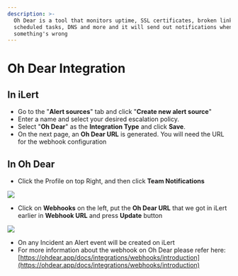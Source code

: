 ```yaml
---
description: >-
  Oh Dear is a tool that monitors uptime, SSL certificates, broken links,
  scheduled tasks, DNS and more and it will send out notifications when
  something's wrong
---
```


# Oh Dear Integration

## In iLert

* Go to the "**Alert sources**" tab and click "**Create new alert source**"
* Enter a name and select your desired escalation policy.  &#x20;
* Select "**Oh Dear**" as the **Integration Type** and click **Save**.
* On the next page, an **Oh Dear URL** is generated. You will need the URL for the webhook configuration

## In Oh Dear

* Click the Profile on top Right, and then click **Team Notifications**

![](../.gitbook/assets/ohdear\_notifications.png)

* Click on **Webhooks** on the left, put the **Oh Dear URL** that we got in iLert earlier in **Webhook URL** and press **Update** button

![](../.gitbook/assets/ohdear\_webhook.png)

* On any Incident an Alert event will be created on iLert
* For more information about the webhook on Oh Dear please refer here: [https://ohdear.app/docs/integrations/webhooks/introduction](https://ohdear.app/docs/integrations/webhooks/introduction)
